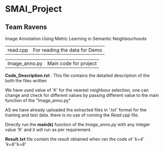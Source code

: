 # SMAI_Project
## Team Ravens 			
Image Annotation Using Metric Learning in Semantic Neighbourhoods
<table>
<tr><td>read.cpp</td><td>For reading the data for Demo</td></tr>
</table>
<table>
<tr><td>Image_anno.py</td><td>Main code for project</td></tr>
</table>

<b>Code_Description.txt</b> : This file contains the detailed description of the both the files written 

We have used value of 'K'  for the nearest neighbour selection, one can change and check for different values by passing different value to the main function of the "Image_anno.py"

AS we have already uploaded the extracted files in '.txt' format for the training and test data. there is no use of running the <I>Read.cpp</I> file.

Directly run the <b>main(k)</b> function of the <I>Image_anno.py</I> with any integer value 'K' and it will run as per requirement.

<b>Result.txt</b>  file contain the result obtained when ran the code of <I>'k=4'</I> <I>'k=6'</I><I>'k=8'</I>
